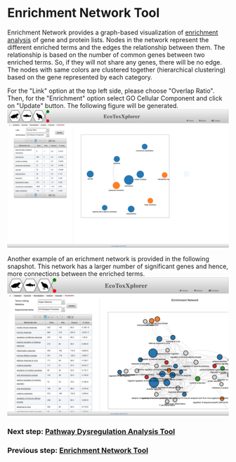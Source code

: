 # Enrichment Network Tool

Enrichment Network provides a graph-based visualization of [enrichment analysis](background_gsea.md) of gene and protein lists. Nodes in the network represent the different enriched terms and the edges the relationship between them. The relationship is based on the number of common genes between two enriched terms. So, if they will not share any genes, there will be no edge. The nodes with same colors are clustered together (hierarchical clustering) based on the gene represented by each category.

For the "Link" option at the top left side, please choose "Overlap Ratio". Then, for the "Enrichment" option select GO Cellular Component and click on "Update" button. The following figure will be generated.
![Image](Enrichment_network.png)

Another example of an erichment network is provided in the following snapshot. This network has a larger number of significant genes and hence, more connections between the enriched terms.
![Image](RNAseq_enrichment_network.png)

### Next step: [Pathway Dysregulation Analysis Tool](dysregulation_tool.md)
### Previous step: [Enrichment Network Tool](enrichment_network_tool.md)
